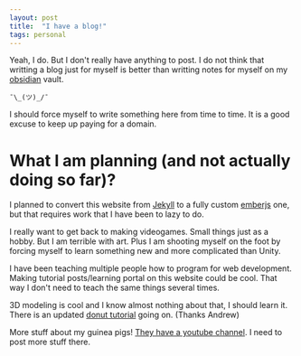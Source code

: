 ```yaml
---
layout: post
title:  "I have a blog!"
tags: personal
---
```


Yeah, I do. But I don't really have anything to post.
I do not think that writting a blog just for myself is better than writting notes for myself on my [obsidian](https://obsidian.md/) vault.

```¯\_(ツ)_/¯```

I should force myself to write something here from time to time. It is a good excuse to keep up paying for a domain.

# What I am planning (and not actually doing so far)?

I planned to convert this website from [Jekyll](https://jekyllrb.com/) to a fully custom [emberjs](https://emberjs.com/) one, but that requires work that I have been to lazy to do.

I really want to get back to making videogames. Small things just as a hobby. But I am terrible with art. Plus I am shooting myself on the foot by forcing myself to learn something new and more complicated than Unity.

I have been teaching multiple people how to program for web development. Making tutorial posts/learning portal on this website could be cool. That way I don't need to teach the same things several times.

3D modeling is cool and I know almost nothing about that, I should learn it. There is an updated [donut tutorial](https://www.youtube.com/watch?v=nIoXOplUvAw&list=PLjEaoINr3zgFX8ZsChQVQsuDSjEqdWMAD) going on. (Thanks Andrew)

More stuff about my guinea pigs! [They have a youtube channel](https://www.youtube.com/channel/UCMw5QduCsoVXLLZXSr001yQ). I need to post more stuff there.
